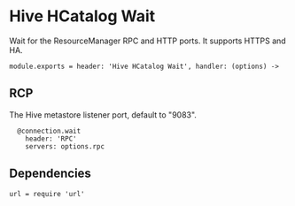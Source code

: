 
# Hive HCatalog Wait

Wait for the ResourceManager RPC and HTTP ports. It supports HTTPS and HA.


    module.exports = header: 'Hive HCatalog Wait', handler: (options) ->

## RCP

The Hive metastore listener port, default to "9083".

      @connection.wait
        header: 'RPC'
        servers: options.rpc

## Dependencies

    url = require 'url'
